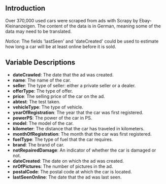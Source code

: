 ## Introduction

Over 370,000 used cars were scraped from ads with Scrapy by Ebay-Kleinanzeigen. The content of the data is in German, meaning some of the data may need to be translated.  

*Notice*: The fields 'lastSeen' and 'dateCreated' could be used to estimate how long a car will be at least online before it is sold.

## Variable Descriptions

- **dateCrawled**: The date that the ad was created.
- **name**: The name of the car.
- **seller**: The type of seller: either a private seller or a dealer.
- **offerType**: The type of offer.
- **price**: The selling price of the car on the ad.
- **abtest**: The test taken.
- **vehicleType**: The type of vehicle.
- **yearOfRegistration**: The year that the car was first registered.
- **powerPS**: The power of the car in PS.
- **model**: The model of the car.
- **kilometer**: The distance that the car has traveled in kilometers.
- **monthOfRegistration**: The month that the car was first registered.
- **fuelType**: The type of fuel that the car requires.
- **brand**: The brand of car.
- **notRepairedDamage**: An indicator of whether the car is damaged or not.
- **dateCreated**: The date on which the ad was created.
- **nrOfPictures**: The number of pictures in the ad.
- **postalCode**: The postal code at which the car is located.
- **lastSeenOnline**: The date that the ad was last seen.
